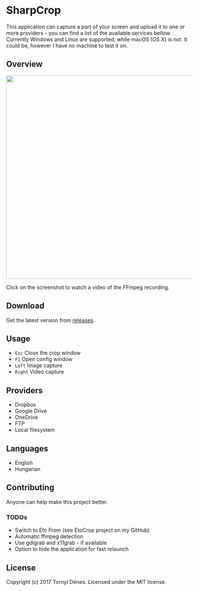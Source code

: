 # SharpCrop

This application can capture a part of your screen and upload it to one or more providers - you can find a list of the available services bellow. Currently Windows and Linux are supported, while macOS (OS X) is not. It could be, however I have no machine to test it on.

## Overview

<a href="https://youtu.be/8ZG1DBFUiK4"><img src="https://github.com/pinting/SharpCrop/raw/master/screenshot.png" width="550"></a>

Click on the screenshot to watch a video of the FFmpeg recording.

## Download

Get the latest version from <a href="https://github.com/pinting/SharpCrop/releases">releases</a>.

## Usage

* `Esc` Close the crop window
* `F1` Open config window
* `Left` Image capture
* `Right` Video capture

## Providers

* Dropbox
* Google Drive
* OneDrive
* FTP
* Local filesystem

## Languages

* English
* Hungarian

## Contributing

Anyone can help make this project better.

### TODOs

* Switch to Eto From (see EtoCrop project on my GitHub)
* Automatic ffmpeg detection
* Use gdigrab and x11grab - if available
* Option to hide the application for fast relaunch

## License

Copyright (c) 2017 Tornyi Dénes. Licensed under the MIT license.
